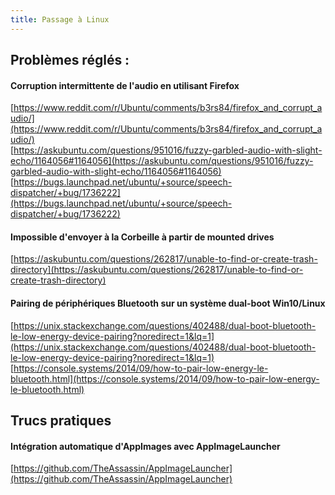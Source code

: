 ```yaml
---
title: Passage à Linux
---
```


## Problèmes réglés :

#### Corruption intermittente de l'audio en utilisant Firefox

[https://www.reddit.com/r/Ubuntu/comments/b3rs84/firefox_and_corrupt_audio/](https://www.reddit.com/r/Ubuntu/comments/b3rs84/firefox_and_corrupt_audio/)<br>
[https://askubuntu.com/questions/951016/fuzzy-garbled-audio-with-slight-echo/1164056#1164056](https://askubuntu.com/questions/951016/fuzzy-garbled-audio-with-slight-echo/1164056#1164056)<br>
[https://bugs.launchpad.net/ubuntu/+source/speech-dispatcher/+bug/1736222](https://bugs.launchpad.net/ubuntu/+source/speech-dispatcher/+bug/1736222)

#### Impossible d'envoyer à la Corbeille à partir de mounted drives

[https://askubuntu.com/questions/262817/unable-to-find-or-create-trash-directory](https://askubuntu.com/questions/262817/unable-to-find-or-create-trash-directory)

#### Pairing de périphériques Bluetooth sur un système dual-boot Win10/Linux
[https://unix.stackexchange.com/questions/402488/dual-boot-bluetooth-le-low-energy-device-pairing?noredirect=1&lq=1](https://unix.stackexchange.com/questions/402488/dual-boot-bluetooth-le-low-energy-device-pairing?noredirect=1&lq=1)<br>
[https://console.systems/2014/09/how-to-pair-low-energy-le-bluetooth.html](https://console.systems/2014/09/how-to-pair-low-energy-le-bluetooth.html)

## Trucs pratiques
#### Intégration automatique d'AppImages avec AppImageLauncher
[https://github.com/TheAssassin/AppImageLauncher](https://github.com/TheAssassin/AppImageLauncher)